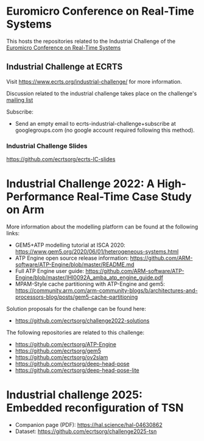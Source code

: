 # Euromicro Conference on Real-Time Systems

This hosts the repositories related to the Industrial Challenge of the
[Euromicro Conference on Real-Time Systems](www.ecrts.org)

## Industrial Challenge at ECRTS
Visit https://www.ecrts.org/industrial-challenge/ for more information.

Discussion related to the industrial challenge takes place on the
challenge's [mailing list](https://groups.google.com/g/ecrts-industrial-challenge)

Subscribe:
 * Send an empty email to ecrts-industrial-challenge+subscribe at
   googlegroups.com (no google account required following this method).

### Industrial Challenge Slides
https://github.com/ecrtsorg/ecrts-IC-slides

# Industrial Challenge 2022: A High-Performance Real-Time Case Study on Arm

More information about the modelling platform can be found at the following links: 

* GEM5+ATP modelling tutorial at ISCA 2020: https://www.gem5.org/2020/06/01/heterogeneous-systems.html
* ATP Engine open source release information: https://github.com/ARM-software/ATP-Engine/blob/master/README.md
* Full ATP Engine user guide: https://github.com/ARM-software/ATP-Engine/blob/master/IHI0092A_amba_atp_engine_guide.pdf
* MPAM-Style cache partitioning with ATP-Engine and gem5: https://community.arm.com/arm-community-blogs/b/architectures-and-processors-blog/posts/gem5-cache-partitioning

Solution proposals for the challenge can be found here:
* https://github.com/ecrtsorg/challenge2022-solutions

The following repositories are related to this challenge:
* https://github.com/ecrtsorg/ATP-Engine
* https://github.com/ecrtsorg/gem5
* https://github.com/ecrtsorg/ov2slam
* https://github.com/ecrtsorg/deep-head-pose
* https://github.com/ecrtsorg/deep-head-pose-lite

# Industrial challenge 2025: Embedded reconfiguration of TSN

* Companion page (PDF): https://hal.science/hal-04630862
* Dataset: https://github.com/ecrtsorg/challenge2025-tsn
